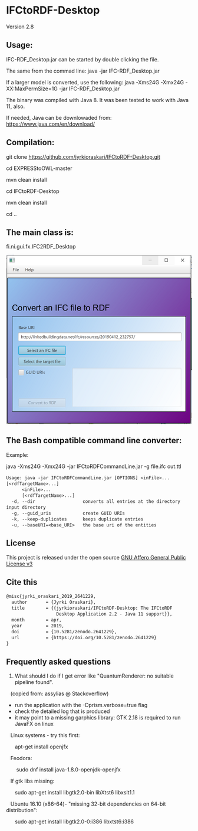 # IFCtoRDF-Desktop
Version 2.8

## Usage: 
IFC-RDF_Desktop.jar can be started by double clicking the file.

The same from the commad line:
java -jar IFC-RDF_Desktop.jar

If a larger model is converted, use the following:
java -Xms24G -Xmx24G -XX:MaxPermSize=1G  -jar IFC-RDF_Desktop.jar

The binary was compiled with Java 8. It was been tested to work with Java 11, also.

If needed, Java can be downlowaded from:
https://www.java.com/en/download/

## Compilation: 
git clone https://github.com/jyrkioraskari/IFCtoRDF-Desktop.git

cd EXPRESStoOWL-master

mvn clean install


cd IFCtoRDF-Desktop

mvn clean install

cd ..

## The main class is:
fi.ni.gui.fx.IFC2RDF_Desktop


![GitHub Logo](/IFCtoRDF-Desktop/src/main/resources/screen.png)


## The Bash compatible command line converter:
Example:

java -Xms24G -Xmx24G -jar IFCtoRDFCommandLine.jar -g file.ifc out.ttl

```
Usage: java -jar IFCtoRDFCommandLine.jar [OPTIONS] <inFile>... [<rdfTargetName>...]
      <inFile>...
      [<rdfTargetName>...]
  -d, --dir                  converts all entries at the directory input directory
  -g, --guid_uris            create GUID URIs
  -k, --keep-duplicates      keeps duplicate entries
  -u, --baseURI=<base_URI>   the base uri of the entities
```
## License
This project is released under the open source [GNU Affero General Public License v3](http://www.gnu.org/licenses/agpl-3.0.en.html)

## Cite this
```
@misc{jyrki_oraskari_2019_2641229,
  author       = {Jyrki Oraskari},
  title        = {{jyrkioraskari/IFCtoRDF-Desktop: The IFCtoRDF 
                   Desktop Application 2.2 - Java 11 support}},
  month        = apr,
  year         = 2019,
  doi          = {10.5281/zenodo.2641229},
  url          = {https://doi.org/10.5281/zenodo.2641229}
}
```
## Frequently asked questions

1.  What should I do if I get error like "QuantumRenderer: no suitable pipeline found".

&nbsp;&nbsp;&nbsp;(copied from: assylias @ Stackoverflow)
- run the application with the -Dprism.verbose=true flag
- check the detailed log that is produced
- it may point to a missing garphics library: GTK 2.18 is required to run JavaFX on linux

&nbsp;&nbsp;&nbsp;Linux systems - try this first: 

&nbsp;&nbsp;&nbsp;&nbsp;&nbsp;&nbsp;apt-get install openjfx

&nbsp;&nbsp;&nbsp;Feodora:

 &nbsp;&nbsp;&nbsp;&nbsp;&nbsp;&nbsp; sudo dnf install java-1.8.0-openjdk-openjfx

&nbsp;&nbsp;&nbsp;If gtk libs missing:

&nbsp;&nbsp;&nbsp;&nbsp;&nbsp;&nbsp;sudo apt-get install libgtk2.0-bin libXtst6 libxslt1.1

&nbsp;&nbsp;&nbsp;Ubuntu 16.10 (x86-64)- "missing 32-bit dependencies on 64-bit distribution":

&nbsp;&nbsp;&nbsp;&nbsp;&nbsp;&nbsp;sudo apt-get install libgtk2.0-0:i386 libxtst6:i386


